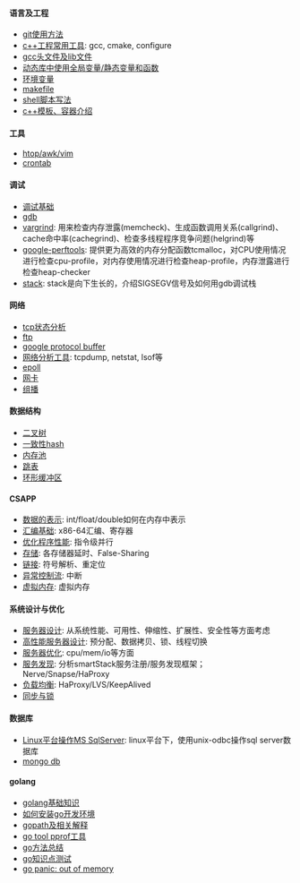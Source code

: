 #### 语言及工程
- [git使用方法](https://github.com/justscu/BL/blob/master/content/git_1.md)
- [c++工程常用工具](https://github.com/justscu/BL/blob/master/content/projectTool_1.md): gcc, cmake, configure
- [gcc头文件及lib文件](https://github.com/justscu/BL/blob/master/content/projectTool_3.md)
- [动态库中使用全局变量/静态变量和函数](https://github.com/justscu/BL/blob/master/content/projectTool_4.md)
- [环境变量](https://github.com/justscu/BL/blob/master/content/projectTool_3.md)
- [makefile](https://github.com/justscu/BL/blob/master/content/projectTool_2_makefile.md)
- [shell脚本写法](https://github.com/justscu/BL/blob/master/content/shell_1.md)
- [c++模板、容器介绍](https://github.com/justscu/BL/blob/master/content/cpp_2_template.md)


#### 工具
- [htop/awk/vim](https://github.com/justscu/BL/blob/master/content/shell_3.md)
- [crontab](https://github.com/justscu/BL/blob/master/content/shell_2.md)


#### 调试
- [调试基础](https://github.com/justscu/BL/blob/master/content/debug_1_basic.md)
- [gdb](https://github.com/justscu/BL/blob/master/content/debug_2_gdb.md)
- [vargrind](https://github.com/justscu/BL/blob/master/content/debug_3_valgrind.md): 用来检查内存泄露(memcheck)、生成函数调用关系(callgrind)、cache命中率(cachegrind)、检查多线程程序竞争问题(helgrind)等
- [google-perftools](https://github.com/justscu/BL/blob/master/content/debug_5_perftools.md): 提供更为高效的内存分配函数tcmalloc，对CPU使用情况进行检查cpu-profile，对内存使用情况进行检查heap-profile，内存泄露进行检查heap-checker
- [stack](https://github.com/justscu/BL/blob/master/content/debug_4_stack.md): stack是向下生长的，介绍SIGSEGV信号及如何用gdb调试栈


#### 网络
- [tcp状态分析](https://github.com/justscu/BL/blob/master/content/network_1_tcpstate.md)
- [ftp](https://github.com/justscu/BL/blob/master/content/network_2_ftp.md)
- [google protocol buffer](https://github.com/justscu/BL/blob/master/content/network_3_protocolbuffer.md)
- [网络分析工具](https://github.com/justscu/BL/blob/master/content/network_4_ansysistool.md): tcpdump, netstat, lsof等
- [epoll](https://github.com/justscu/BL/blob/master/content/network_5_epoll.md)
- [网卡](https://github.com/justscu/BL/blob/master/content/network_6_interface_card.md)
- [组播](https://github.com/justscu/BL/blob/master/content/network_7_udp.md)

#### 数据结构 
- [二叉树](https://github.com/justscu/BL/blob/master/content/struct_1_二叉树.md)
- [一致性hash](https://github.com/justscu/BL/blob/master/content/struct_2_conhash.md)
- [内存池](https://github.com/justscu/BL/blob/master/content/struct_3_内存池.md)
- [跳表](https://github.com/justscu/BL/blob/master/content/struct_4_SkipList.md)
- [环形缓冲区](https://github.com/justscu/BL/blob/master/content/struct_5_环形缓冲区.md)


#### CSAPP
- [数据的表示](https://github.com/justscu/BL/blob/master/content/CSAPP-2-数据的表示.md): int/float/double如何在内存中表示
- [汇编基础](https://github.com/justscu/BL/blob/master/content/CSAPP-3-汇编.md): x86-64汇编、寄存器
- [优化程序性能](https://github.com/justscu/BL/blob/master/content/CSAPP-5-优化程序性能.md): 指令级并行
- [存储](https://github.com/justscu/BL/blob/master/content/CSAPP-6-存储.md): 各存储器延时、False-Sharing
- [链接](https://github.com/justscu/BL/blob/master/content/CSAPP-7-链接.md): 符号解析、重定位
- [异常控制流](https://github.com/justscu/BL/blob/master/content/CSAPP-8-异常控制流.md): 中断
- [虚拟内存](https://github.com/justscu/BL/blob/master/content/CSAPP-9-虚拟内存.md): 虚拟内存



#### 系统设计与优化
- [服务器设计](https://github.com/justscu/BL/blob/master/content/sdaa_1_服务器设计.md): 从系统性能、可用性、伸缩性、扩展性、安全性等方面考虑
- [高性能服务器设计](https://github.com/justscu/BL/blob/master/content/sdaa_2_高性能服务器设计.md): 预分配、数据拷贝、锁、线程切换
- [服务器优化](https://github.com/justscu/BL/blob/master/content/sdaa_3_服务器优化.md): cpu/mem/io等方面
- [服务发现](https://github.com/justscu/BL/blob/master/content/sdaa_4_服务发现.md): 分析smartStack服务注册/服务发现框架；Nerve/Snapse/HaProxy
- [负载均衡](https://github.com/justscu/BL/blob/master/content/sdaa_5_负载均衡.md): HaProxy/LVS/KeepAlived
- [同步与锁](https://github.com/justscu/BL/blob/master/content/sdaa_6_同步与锁.md)


#### 数据库
- [Linux平台操作MS SqlServer](https://github.com/justscu/BL/blob/master/content/database_1_sqlserver.md): linux平台下，使用unix-odbc操作sql server数据库
- [mongo db](https://github.com/justscu/BL/blob/master/content/database_2_mongodb.md)


#### golang
- [golang基础知识](https://github.com/justscu/BL/blob/master/content/golang_1_basic.md)
- [如何安装go开发环境](https://github.com/justscu/BL/blob/master/content/golang_2_install.md)
- [gopath及相关解释](https://github.com/justscu/BL/blob/master/content/golang_2_install.md)
- [go tool pprof工具](https://github.com/justscu/BL/blob/master/content/golang_4_pprof.md)
- [go方法总结](https://github.com/justscu/BL/blob/master/content/golang_3.md)
- [go知识点测试](https://github.com/justscu/BL/blob/master/content/golang_6_test.md)
- [go panic: out of memory](https://github.com/justscu/BL/blob/master/content/golang_5_outofmem.md)

